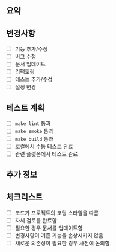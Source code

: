 ## 요약
<!-- 이 PR의 주요 변경사항을 간략히 설명해주세요 -->

## 변경사항
<!-- 구체적인 변경사항을 나열해주세요 -->
- [ ] 기능 추가/수정
- [ ] 버그 수정
- [ ] 문서 업데이트
- [ ] 리팩토링
- [ ] 테스트 추가/수정
- [ ] 설정 변경

## 테스트 계획
<!-- 테스트 방법을 체크리스트로 작성해주세요 -->
- [ ] `make lint` 통과
- [ ] `make smoke` 통과  
- [ ] `make build` 통과
- [ ] 로컬에서 수동 테스트 완료
- [ ] 관련 플랫폼에서 테스트 완료

## 추가 정보
<!-- 리뷰어가 알아야 할 추가 정보가 있다면 작성해주세요 -->

## 체크리스트
- [ ] 코드가 프로젝트의 코딩 스타일을 따름
- [ ] 자체 검토를 완료함
- [ ] 필요한 경우 문서를 업데이트함
- [ ] 변경사항이 기존 기능을 손상시키지 않음
- [ ] 새로운 의존성이 필요한 경우 사전에 논의함
